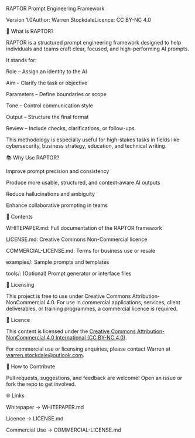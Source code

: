 RAPTOR Prompt Engineering Framework

Version 1.0Author: Warren StockdaleLicence: CC BY-NC 4.0

🦅 What is RAPTOR?

RAPTOR is a structured prompt engineering framework designed to help individuals and teams craft clear, focused, and high-performing AI prompts.

It stands for:

Role – Assign an identity to the AI

Aim – Clarify the task or objective

Parameters – Define boundaries or scope

Tone – Control communication style

Output – Structure the final format

Review – Include checks, clarifications, or follow-ups

This methodology is especially useful for high-stakes tasks in fields like cybersecurity, business strategy, education, and technical writing.

📚 Why Use RAPTOR?

Improve prompt precision and consistency

Produce more usable, structured, and context-aware AI outputs

Reduce hallucinations and ambiguity

Enhance collaborative prompting in teams

📂 Contents

WHITEPAPER.md: Full documentation of the RAPTOR framework

LICENSE.md: Creative Commons Non-Commercial licence

COMMERCIAL-LICENSE.md: Terms for business use or resale

examples/: Sample prompts and templates

tools/: (Optional) Prompt generator or interface files

💼 Licensing

This project is free to use under Creative Commons Attribution-NonCommercial 4.0. For use in commercial applications, services, client deliverables, or training programmes, a commercial licence is required.

📄 Licence

This content is licensed under the [Creative Commons Attribution-NonCommercial 4.0 International (CC BY-NC 4.0)](https://creativecommons.org/licenses/by-nc/4.0/).

For commercial use or licensing enquiries, please contact Warren at warren.stockdale@outlook.com.

🙌 How to Contribute

Pull requests, suggestions, and feedback are welcome! Open an issue or fork the repo to get involved.

🌐 Links

Whitepaper → WHITEPAPER.md

Licence → LICENSE.md

Commercial Use → COMMERCIAL-LICENSE.md
